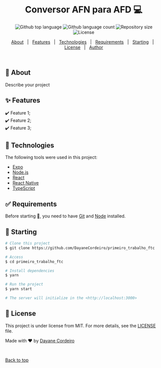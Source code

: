 <h1 align="center">Conversor AFN para AFD 💻</h1>

<p align="center">
  <img alt="Github top language" src="https://img.shields.io/github/languages/top/DayaneCordeiro/primeiro_trabalho_ftc?color=56BEB8">

  <img alt="Github language count" src="https://img.shields.io/github/languages/count/DayaneCordeiro/primeiro_trabalho_ftc?color=56BEB8">

  <img alt="Repository size" src="https://img.shields.io/github/repo-size/DayaneCordeiro/primeiro_trabalho_ftc?color=56BEB8">

  <img alt="License" src="https://img.shields.io/github/license/DayaneCordeiro/primeiro_trabalho_ftc?color=56BEB8">
</p>

<p align="center">
  <a href="#dart-about">About</a> &#xa0; | &#xa0; 
  <a href="#sparkles-features">Features</a> &#xa0; | &#xa0;
  <a href="#rocket-technologies">Technologies</a> &#xa0; | &#xa0;
  <a href="#white_check_mark-requirements">Requirements</a> &#xa0; | &#xa0;
  <a href="#checkered_flag-starting">Starting</a> &#xa0; | &#xa0;
  <a href="#memo-license">License</a> &#xa0; | &#xa0;
  <a href="https://github.com/DayaneCordeiro" target="_blank">Author</a>
</p>

<br>

## :dart: About ##

Describe your project

## :sparkles: Features ##

:heavy_check_mark: Feature 1;\
:heavy_check_mark: Feature 2;\
:heavy_check_mark: Feature 3;

## :rocket: Technologies ##

The following tools were used in this project:

- [Expo](https://expo.io/)
- [Node.js](https://nodejs.org/en/)
- [React](https://pt-br.reactjs.org/)
- [React Native](https://reactnative.dev/)
- [TypeScript](https://www.typescriptlang.org/)

## :white_check_mark: Requirements ##

Before starting :checkered_flag:, you need to have [Git](https://git-scm.com) and [Node](https://nodejs.org/en/) installed.

## :checkered_flag: Starting ##

```bash
# Clone this project
$ git clone https://github.com/DayaneCordeiro/primeiro_trabalho_ftc

# Access
$ cd primeiro_trabalho_ftc

# Install dependencies
$ yarn

# Run the project
$ yarn start

# The server will initialize in the <http://localhost:3000>
```

## :memo: License ##

This project is under license from MIT. For more details, see the [LICENSE](LICENSE.md) file.


Made with :heart: by <a href="https://github.com/DayaneCordeiro" target="_blank">Dayane Cordeiro</a>

&#xa0;

<a href="#top">Back to top</a>

